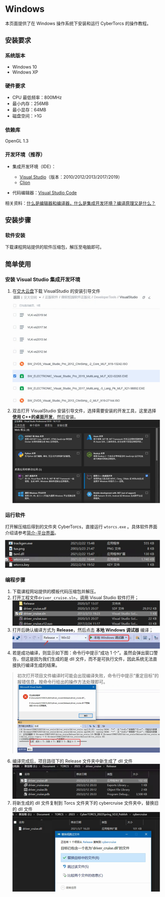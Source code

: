# Windows

本页面提供了在 Windows 操作系统下安装和运行 CyberTorcs 的操作教程。

## 安装要求

### 系统版本

- Windows 10
- Windows XP

### 硬件要求

- CPU 最低频率：800MHz
- 最小内存：256MB
- 最小显存：64MB
- 磁盘空间：>1G

### 依赖库

OpenGL 1.3

### 开发环境（推荐）

- 集成开发环境（IDE）：
  - [Visual Studio](https://visualstudio.microsoft.com/)（版本：2010/2012/2013/2017/2019）
  - [Clion](https://www.jetbrains.com/clion/)

- 代码编辑器：[Visual Studio Code](https://code.visualstudio.com/)

相关资料：[什么是编辑器和编译器，什么是集成开发环境？编译原理又是什么？](https://zhuanlan.zhihu.com/p/126164350)

## 安装步骤

### 软件安装

下载课程网站提供的软件压缩包，解压至电脑即可。

## 简单使用

### 安装 Visual Studio 集成开发环境

1. 在[交大云盘](https://jbox.sjtu.edu.cn/v/list/ent/936369142)下载 VisualStudio 的安装引导文件
  ![下载 Visual Studio 的安装引导文件](imgs/install/vs_download.png)
2. 双击打开 VisualStudio 安装引导文件，选择需要安装的开发工具，这里选择 **使用 C++的桌面开发**，然后安装。
  ![安装 Visual Studio!](imgs/install/vs_install.png)

### 运行软件

打开解压缩后得到的文件夹 CyberTorcs，直接运行 `wtorcs.exe` 。具体软件界面介绍请参考[简介-平台界面](https://cybertorcs.readthedocs.io/zh_CN/latest/intro_settings/)。

![wtorcs.exe!](imgs/install/torcs_exe.png)

### 编程步骤

1. 下载课程网站提供的模板代码压缩包并解压。
2. 打开工程文件`driver_cruise.sln`，调用 Visual Studio 软件打开；
  ![sln_file](imgs/install/sln_file.png)
3. 打开后确认编译方式为 **Release**，然后点击 **本地 Windows 调试器** 编译；
  ![编译](imgs/install/compile.png)
4. 若是成功编译，则显示如下图：命令行中提示“成功 1 个”。虽然会弹出窗口警告，但这是因为我们生成的是 dll 文件，而不是可执行文件，因此系统无法直接执行编译生成的结果。
  > 初次打开项目文件编译时可能会出现编译失败，命令行中提示“重定目标”的报错信息，按命令行给出的操作方法处理即可。
  ![编译结果](imgs/install/compile_result.png)
6. 编译完成后，项目路径下的 Release 文件夹中新生成了 dll 文件
  ![生成dll](imgs/install/generate_dll.png)
7. 将新生成的 dll 文件复制到 Torcs 文件夹下的 cybercruise 文件夹中，替换旧的 dll 文件
  ![发布dll](imgs/install/release_dll.png)

